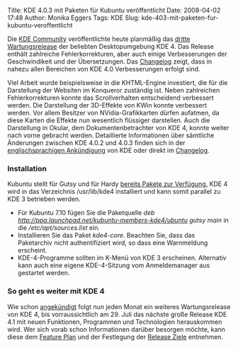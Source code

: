 Title: KDE 4.0.3 mit Paketen für Kubuntu veröffentlicht
Date: 2008-04-02 17:48
Author: Monika Eggers
Tags: KDE
Slug: kde-403-mit-paketen-fur-kubuntu-veroffentlicht

Die [KDE Community](http://www.kde.de/ "http://www.kde.de") veröffentlichte heute planmäßig das [dritte
Wartungsrelease](http://www.kde.org/announcements/announce-4.0.3.php)
der beliebten Desktopumgebung KDE 4. Das Release enthält zahlreiche
Fehlerkorrekturen, aber auch einige Verbesserungen der Geschwindikeit
und der Übersetzungen. Das
[Changelog](http://www.kde.org/announcements/changelogs/changelog4_0_2to4_0_3.php "http://www.kde.org/announcements/changelogs/changelog4_0_2to4_0_3.php") zeigt, dass in nahezu allen Bereichen von KDE 4.0 Verbesserungen
erfolgt sind.


Viel Arbeit wurde beispielsweise in die KHTML-Engine investiert, die für
die Darstellung der Websiten im Konqueror zuständig ist. Neben
zahlreichen Fehlerkorrekturen konnte das Scrollverhalten entscheidend
verbessert werden. Die Darstellung der 3D-Effekte von KWin konnte
verbessert werden. Vor allem Besitzer von NVidia-Grafikkarten dürfen
aufatmen, da diese Karten die Effekte nun wesentlich flüssiger
darstellen. Auch die Darstellung in Okular, dem Dokumentenbetrachter von
KDE 4, konnte weiter nach vorne gebracht werden. Detaillierte
Informationen über sämtliche Änderungen zwischen KDE 4.0.2 und 4.0.3
finden sich in der [englischsprachigen
Ankündigung](http://www.kde.org/announcements/announce-4.0.3.php "http://www.kde.org/announcements/announce-4.0.3.php") von KDE oder direkt im
[Changelog](http://www.kde.org/announcements/changelogs/changelog4_0_2to4_0_3.php "http://www.kde.org/announcements/changelogs/changelog4_0_2to4_0_3.php").


<!--break--><!--break-->




### Installation


Kubuntu stellt für Gutsy und für Hardy [bereits Pakete zur
Verfügung.](http://kubuntu.org/announcements/kde-4.0.3.php) KDE 4 wird
in das Verzeichnis /usr/lib/kde4 installiert und kann somit parallel zu
KDE 3 betrieben werden.


-   Für Kubuntu 7.10 fügen Sie die Paketquelle *deb
    <http://ppa.launchpad.net/kubuntu-members-kde4/ubuntu> gutsy main*
    in die */etc/apt/sources.list* ein.
-   Installieren Sie das Paket *kde4-core*. Beachten Sie, dass das
    Paketarchiv nicht authentifiziert wird, so dass eine Warnmeldung
    erscheint.
-   KDE-4-Programme sollten im K-Menü von KDE 3 erscheinen. Alternativ
    kann auch eine eigene KDE-4-Sitzung vom Anmeldemanager aus gestartet
    werden.





### So geht es weiter mit KDE 4


Wie schon
[angekündigt](../../../../nachrichten/software/kde/releasefahrplan-f-r-kde-4 "http://www.kubuntu-de.org/nachrichten/software/kde/releasefahrplan-f-r-kde-4") folgt nun jeden Monat ein weiteres Wartungsrelease von KDE 4, bis
vorraussichtlich am 29. Juli das nächste große Release KDE 4.1 mit neuen
Funktionen, Programmen und Technologien herauskommen wird. Wer sich
vorab schon Informationen darüber besorgen möchte, kann diese dem
[Feature
Plan](http://techbase.kde.org/index.php?title=Schedules/KDE4/4.1_Feature_Plan "http://techbase.kde.org/index.php?title=Schedules/KDE4/4.1_Feature_Plan") und der Festlegung der [Release
Ziele](http://techbase.kde.org/index.php?title=Schedules/KDE4/4.1_Release_Goals "http://techbase.kde.org/index.php?title=Schedules/KDE4/4.1_Release_Goals") entnehmen.



